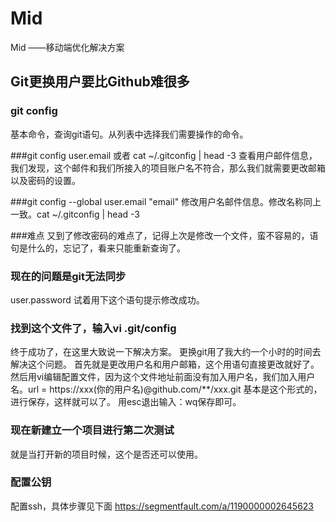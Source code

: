 # Mid
Mid ——移动端优化解决方案

## Git更换用户要比Github难很多

### git config
基本命令，查询git语句。从列表中选择我们需要操作的命令。

###git config user.email  或者  cat ~/.gitconfig | head -3 
查看用户邮件信息，我们发现，这个邮件和我们所接入的项目账户名不符合，那么我们就需要更改邮箱以及密码的设置。

###git config --global user.email "email"
修改用户名邮件信息。修改名称同上一致。cat ~/.gitconfig | head -3 

###难点
又到了修改密码的难点了，记得上次是修改一个文件，蛮不容易的，语句是什么的，忘记了，看来只能重新查询了。

### 现在的问题是git无法同步
user.password
试着用下这个语句提示修改成功。  

### 找到这个文件了，输入vi .git/config
终于成功了，在这里大致说一下解决方案。
更换git用了我大约一个小时的时间去解决这个问题。
首先就是更改用户名和用户邮箱，这个用语句直接更改就好了。
然后用vi编辑配置文件，因为这个文件地址前面没有加入用户名，我们加入用户名。url = https://xxx(你的用户名)@github.com/**/xxx.git 基本是这个形式的，进行保存，这样就可以了。
用esc退出输入：wq保存即可。

### 现在新建立一个项目进行第二次测试
就是当打开新的项目时候，这个是否还可以使用。

### 配置公钥
配置ssh，具体步骤见下面
https://segmentfault.com/a/1190000002645623
